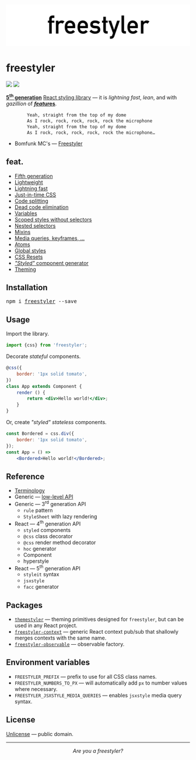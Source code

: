 ![libreact logo](./docs/assets/freestyler.png)

# freestyler

[![][npm-badge]][npm-url] [![][travis-badge]][travis-url]

[**5<sup>th</sup> generation**](#fifth-generation) [React styling library][npm-url] &mdash;
it is *lightning fast*, *lean*, and with *gazillion* of [__*feat*ures__](#feat).

```
        Yeah, straight from the top of my dome
        As I rock, rock, rock, rock, rock the microphone
        Yeah, straight from the top of my dome
        As I rock, rock, rock, rock, rock the microphone…
```

- Bomfunk MC's &mdash; [Freestyler](https://www.youtube.com/watch?v=ymNFyxvIdaM)


## feat.

- [Fifth generation](./docs/feat/fifth-generation.md)
- [Lightweight](./docs/feat/lightweight.md)
- [Lightning fast](./docs/feat/fast.md)
- [Just-in-time CSS](./docs/feat/jit-css.md)
- [Code splitting](./docs/feat/code-splitting.md)
- [Dead code elimination](./docs/feat/dead-code-elimination.md)
- [Variables](./docs/feat/variables.md)
- [Scoped styles without selectors](./docs/feat/scoped.md)
- [Nested selectors](./docs/feat/nesting.md)
- [Mixins](./docs/feat/mixins.md)
- [Media queries, keyframes, ...](./docs/feat/media.md)
- [Atoms](./docs/feat/atoms.md)
- [Global styles](./docs/feat/global.md)
- [CSS Resets](./docs/feat/resets.md)
- [*"Styled"* component generator](./docs/feat/styled-components.md)
- [Theming](./docs/feat/theming.md)


## Installation

<pre>
npm i <a href="https://www.npmjs.com/package/freestyler">freestyler</a> --save
</pre>


## Usage

Import the library.

```js
import {css} from 'freestyler';
```

Decorate *stateful* components.

```jsx
@css({
    border: '1px solid tomato',
})
class App extends Component {
    render () {
        return <div>Hello world!</div>;
    }
}
```

Or, create *"styled" stateless* components.

```jsx
const Bordered = css.div({
    border: '1px solid tomato',
});
const App = () =>
    <Bordered>Hello world!</Bordered>;
```


## Reference

- [Terminology](./docs/en/terminology.md)
- Generic &mdash; [low-level API](./docs/en/low-level-api.md)
- Generic &mdash; 3<sup>rd</sup> generation API
    - `rule` pattern
    - `StyleSheet` with lazy rendering
- React &mdash; 4<sup>th</sup> generation API
    - `styled` components
    - `@css` class decorator
    - `@css` render method decorator
    - `hoc` generator
    - Component
    - hyperstyle
- React &mdash; 5<sup>th</sup> generation API
    - `styleit` syntax
    - `jsxstyle`
    - `facc` generator


## Packages

  - [`themestyler`](https://www.npmjs.com/package/themestyler) &mdash; theming primitives designed for `freestyler`, but can be used in any React project.
  - [`freestyler-context`](https://www.npmjs.com/package/freestyler-context) &mdash; generic React context pub/sub that shallowly merges contexts with the same name.
  - [`freestyler-observable`](https://www.npmjs.com/package/freestyler-observable) &mdash; observable factory.


## Environment variables

  - `FREESTYLER_PREFIX` &mdash; prefix to use for all CSS class names.
  - `FREESTYLER_NUMBERS_TO_PX` &mdash; will automatically add `px` to number values where necessary.
  - `FREESTYLER_JSXSTYLE_MEDIA_QUERIES` &mdash; enables `jsxstyle` media query syntax.


## License

[Unlicense](./LICENSE) &mdash; public domain.


-------

<div style="text-align:center"><center><i>Are you a freestyler?</i></center></div>


[npm-url]: https://www.npmjs.com/package/freestyler
[npm-badge]: https://img.shields.io/npm/v/freestyler.svg
[travis-url]: https://travis-ci.org/streamich/freestyler
[travis-badge]: https://travis-ci.org/streamich/freestyler.svg?branch=master
